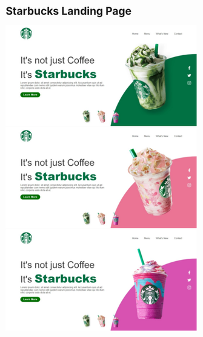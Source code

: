 # Starbucks Landing Page

![](img/demo/demo1.jpeg)
![](img/demo/demo2.jpeg)
![](img/demo/demo3.jpeg)